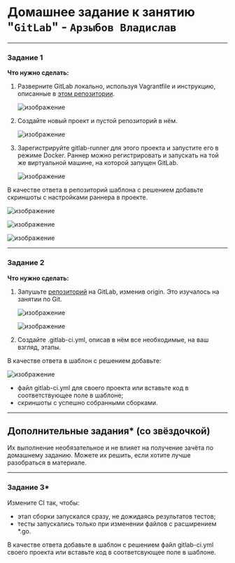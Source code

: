 # Домашнее задание к занятию "`GitLab`" - `Арзыбов Владислав`

---

### Задание 1

**Что нужно сделать:**

1. Разверните GitLab локально, используя Vagrantfile и инструкцию, описанные в [этом репозитории](https://github.com/netology-code/sdvps-materials/tree/main/gitlab).

   ![изображение](https://github.com/user-attachments/assets/20e07892-5ba6-452d-bb2a-914611b66f05)

3. Создайте новый проект и пустой репозиторий в нём.

   ![изображение](https://github.com/user-attachments/assets/2a81b1bb-ae7e-4dba-8d02-f2a29d982023)

5. Зарегистрируйте gitlab-runner для этого проекта и запустите его в режиме Docker. Раннер можно регистрировать и запускать на той же виртуальной машине, на которой запущен GitLab.

   ![изображение](https://github.com/user-attachments/assets/0c3846ca-5042-464c-aca9-0b4107a952c4)

В качестве ответа в репозиторий шаблона с решением добавьте скриншоты с настройками раннера в проекте.

   ![изображение](https://github.com/user-attachments/assets/dd096769-c836-4a45-ac60-f138681a17dd)

   ![изображение](https://github.com/user-attachments/assets/136c680b-07fc-4452-a628-42a85191a9a3)

   ![изображение](https://github.com/user-attachments/assets/453e7b0c-cca9-4390-afb9-404a1b99c2a5)


---

### Задание 2

**Что нужно сделать:**

1. Запушьте [репозиторий](https://github.com/netology-code/sdvps-materials/tree/main/gitlab) на GitLab, изменив origin. Это изучалось на занятии по Git.

   ![изображение](https://github.com/user-attachments/assets/4dfe1853-0e7e-4d64-afed-db26b7515f89)

   ![изображение](https://github.com/user-attachments/assets/f5e84a23-7a2d-4e57-8ec1-7ff926068302)

3. Создайте .gitlab-ci.yml, описав в нём все необходимые, на ваш взгляд, этапы.

В качестве ответа в шаблон с решением добавьте: 

   ![изображение](https://github.com/user-attachments/assets/787b2b69-42b9-4cf6-a377-77e9d4a267da)
   
 * файл gitlab-ci.yml для своего проекта или вставьте код в соответствующее поле в шаблоне; 
 * скриншоты с успешно собранными сборками.
 
 
---
## Дополнительные задания* (со звёздочкой)

Их выполнение необязательное и не влияет на получение зачёта по домашнему заданию. Можете их решить, если хотите лучше разобраться в материале.

---

### Задание 3*

Измените CI так, чтобы:

 - этап сборки запускался сразу, не дожидаясь результатов тестов;
 - тесты запускались только при изменении файлов с расширением *.go.

В качестве ответа добавьте в шаблон с решением файл gitlab-ci.yml своего проекта или вставьте код в соответсвующее поле в шаблоне.
